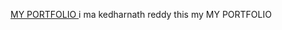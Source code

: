 [MY PORTFOLIO ](https://github.com/kedharnath-reddy-Y/Portfolio)
i ma kedharnath reddy this my MY PORTFOLIO
